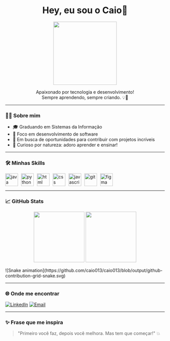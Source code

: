 <h1 align="center">Hey, eu sou o Caio👋</h1>

<p align="center">
  <img src="https://media.giphy.com/media/qgQUggAC3Pfv687qPC/giphy.gif" width="200" />
</p>

<p align="center">
  Apaixonado por tecnologia e desenvolvimento!<br>
  Sempre aprendendo, sempre criando. 💡🚀
</p>

---

### 👨‍💻 Sobre mim

- 🎓 Graduando em Sistemas da Informação
- 🎯 Foco em desenvolvimento de software
- 💼 Em busca de oportunidades para contribuir com projetos incríveis
- 🧠 Curioso por natureza: adoro aprender e ensinar!

---

### 🛠️ Minhas Skills

<div style="display: flex; gap: 10px; flex-wrap: wrap;">
  <img src="https://cdn.jsdelivr.net/gh/devicons/devicon/icons/java/java-original.svg" height="40" alt="java"/>
  <img src="https://cdn.jsdelivr.net/gh/devicons/devicon/icons/python/python-original.svg" height="40" alt="python"/>
  <img src="https://cdn.jsdelivr.net/gh/devicons/devicon/icons/html5/html5-original.svg" height="40" alt="html"/>
  <img src="https://cdn.jsdelivr.net/gh/devicons/devicon/icons/css3/css3-original.svg" height="40" alt="css"/>
  <img src="https://cdn.jsdelivr.net/gh/devicons/devicon/icons/javascript/javascript-original.svg" height="40" alt="javascript"/>
  <img src="https://cdn.jsdelivr.net/gh/devicons/devicon/icons/git/git-original.svg" height="40" alt="git"/>
  <img src="https://cdn.jsdelivr.net/gh/devicons/devicon/icons/figma/figma-original.svg" height="40" alt="figma"/>
</div>

---

### 📈 GitHub Stats

<p align="center">
  <img src="https://github-readme-stats.vercel.app/api?username=caio013&show_icons=true&theme=radical" height="160"/>
  <img src="https://github-readme-stats.vercel.app/api/top-langs/?username=caio013&layout=compact&theme=radical" height="160"/>
</p>
![Snake animation](https://github.com/caio013/caio013/blob/output/github-contribution-grid-snake.svg)


---

### 🌐 Onde me encontrar

[![LinkedIn](https://img.shields.io/badge/-LinkedIn-0A66C2?style=for-the-badge&logo=linkedin&logoColor=white)]([https://www.linkedin.com/in/SEU_USUARIO/](https://www.linkedin.com/in/%20caioviniciusqueiroz))
[![Email](https://img.shields.io/badge/email-D14836?style=for-the-badge&logo=gmail&logoColor=white)](mailto:caiovinicius96@yahoo.com)

---

### ✨ Frase que me inspira

> "Primeiro você faz, depois você melhora. Mas tem que começar!" 💥

